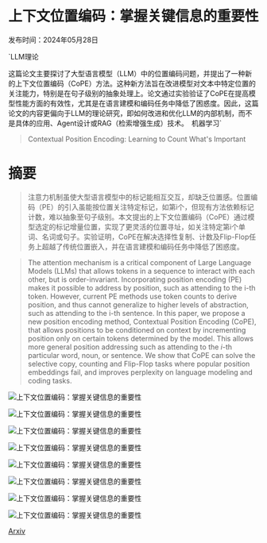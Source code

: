 # 上下文位置编码：掌握关键信息的重要性

发布时间：2024年05月28日

`LLM理论

这篇论文主要探讨了大型语言模型（LLM）中的位置编码问题，并提出了一种新的上下文位置编码（CoPE）方法。这种新方法旨在改进模型对文本中特定位置的关注能力，特别是在句子级别的抽象处理上。论文通过实验验证了CoPE在提高模型性能方面的有效性，尤其是在语言建模和编码任务中降低了困惑度。因此，这篇论文的内容更偏向于LLM的理论研究，即如何改进和优化LLM的内部机制，而不是具体的应用、Agent设计或RAG（检索增强生成）技术。` `机器学习`

> Contextual Position Encoding: Learning to Count What's Important

# 摘要

> 注意力机制虽使大型语言模型中的标记能相互交互，却缺乏位置感。位置编码（PE）的引入虽能按位置关注特定标记，如第i个，但现有方法依赖标记计数，难以抽象至句子级别。本文提出的上下文位置编码（CoPE）通过模型选定的标记增量位置，实现了更灵活的位置寻址，如关注特定第i个单词、名词或句子。实验证明，CoPE在解决选择性复制、计数及Flip-Flop任务上超越了传统位置嵌入，并在语言建模和编码任务中降低了困惑度。

> The attention mechanism is a critical component of Large Language Models (LLMs) that allows tokens in a sequence to interact with each other, but is order-invariant. Incorporating position encoding (PE) makes it possible to address by position, such as attending to the i-th token. However, current PE methods use token counts to derive position, and thus cannot generalize to higher levels of abstraction, such as attending to the i-th sentence. In this paper, we propose a new position encoding method, Contextual Position Encoding (CoPE), that allows positions to be conditioned on context by incrementing position only on certain tokens determined by the model. This allows more general position addressing such as attending to the $i$-th particular word, noun, or sentence. We show that CoPE can solve the selective copy, counting and Flip-Flop tasks where popular position embeddings fail, and improves perplexity on language modeling and coding tasks.

![上下文位置编码：掌握关键信息的重要性](../../../paper_images/2405.18719/x1.png)

![上下文位置编码：掌握关键信息的重要性](../../../paper_images/2405.18719/x2.png)

![上下文位置编码：掌握关键信息的重要性](../../../paper_images/2405.18719/x3.png)

![上下文位置编码：掌握关键信息的重要性](../../../paper_images/2405.18719/x4.png)

![上下文位置编码：掌握关键信息的重要性](../../../paper_images/2405.18719/x5.png)

![上下文位置编码：掌握关键信息的重要性](../../../paper_images/2405.18719/flipflop.png)

![上下文位置编码：掌握关键信息的重要性](../../../paper_images/2405.18719/x6.png)

![上下文位置编码：掌握关键信息的重要性](../../../paper_images/2405.18719/x7.png)

[Arxiv](https://arxiv.org/abs/2405.18719)